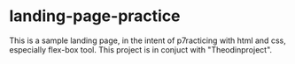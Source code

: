 # landing-page-practice
This is a sample landing page, in the intent of p7racticing with html and css, especially flex-box tool. This project is in conjuct with "Theodinproject".

